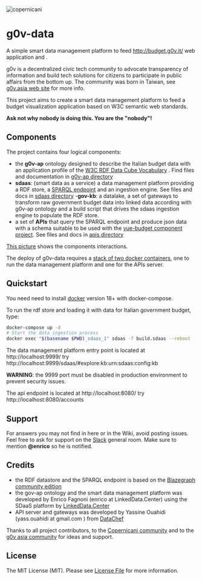 ![copernicani](https://copernicani.it/wp-content/uploads/cropped-logo_orizzontale_trasparente-1-e1525161268864.png)

# g0v-data

A simple smart data management platform to feed http://budget.g0v.it/ web application and 		. 

g0v is a decentralized civic tech community to advocate transparency of information and build tech solutions 
for citizens to participate in public affairs from the bottom up. The community was born in Taiwan, see [g0v.asia web site](http://g0v.asia/) for more info.

This project aims to create a smart data management platform to feed a budget visualization application based on W3C semantic web standards.

**Ask not why nobody is doing this. You are the "nobody"!**

## Components

The project contains four logical components:

- the **g0v-ap** ontology designed to describe the Italian budget data with an application profile of the [W3C RDF Data Cube Vocabulary](https://www.w3.org/TR/vocab-data-cube) . Find files and documentation in [g0v-ap directory](g0v-ap/README.md)
- **sdaas**: (smart data as a service) a data management platform providing a RDF store, a [SPARQL endpoint](https://www.w3.org/TR/sparql11-overview) and an ingestion engine. See files and docs in [sdaas directory](sdaas/README.md)
-**gov-kb**: a datalake, a set of gateways to transform raw government budget data into linked data according with g0v-ap ontology and a build script that drives the sdaas ingestion engine to populate the RDF store.
- a set of **APIs** that query the SPARQL endpoint and produce json data with a schema suitable to be used with the [vue-budget component project](). See files and docs in [apis directory](apis/README.md)
 
[This picture](https://www.draw.io/?lightbox=1&highlight=0000ff&edit=_blank&layers=1&nav=1&title=g0v-data-architecture.html#Uhttps%3A%2F%2Fdrive.google.com%2Fa%2Fe-artspace.com%2Fuc%3Fid%3D1Q2VSl5IL_K1qByiSzGDffSXiVbSRA1zl%26export%3Ddownload) shows the components interactions.

The deploy of g0v-data requires a [stack of two docker containers](https://www.draw.io/?lightbox=1&highlight=0000ff&edit=_blank&layers=1&nav=1&title=g0v-data-stack.html#Uhttps%3A%2F%2Fdrive.google.com%2Fa%2Fe-artspace.com%2Fuc%3Fid%3D1FEItM1NOMCzj03GxkXc_EE5SLnJ-oF_R%26export%3Ddownload), one to run the data management platform and one for the APIs server.


## Quickstart

You need need to install [docker](https://docs.docker.com/) version 18+ with docker-compose.

To run the rdf store and loading it with data for Italian government budget, type:

```bash
docker-compose up -d
# Start the data ingestion process
docker exec "$(basename $PWD)_sdaas_1" sdaas -f build.sdaas --reboot
```

The data management platform entry point is located at http://localhost:9999/ try http://localhost:9999/sdaas/#explore:kb:urn:sdaas:config:kb

**WARNING**: the 9999 port must be disabled in production environment to prevent security issues.

The api endpoint is located at http://localhost:8080/ try http://localhost:8080/accounts


## Support

For answers you may not find in here or in the Wiki, avoid posting issues. Feel free to ask for support on the [Slack](https://linkeddatacenter.slack.com/) general room. Make sure to mention **@enrico** so he is notified.

## Credits

- the RDF datastore and the SPARQL endpoint is based on the [Blazegraph community edition](https://www.blazegraph.com/)
- the gov-ap ontology and the smart data management platform was developed by Enrico Fagnoni (enrico at LinkedData.Center) using the SDaaS platform by [LinkedData.Center](http://LinkedData.Center/)
- API server and gateways was developed by Yassine Ouahidi (yass.ouahidi at gmail.com ) from [DataChef](http://DataChef.Cloud)

Thanks to all project contributors, to the [Copernicani community](https://copernicani.it/) and to the [g0v asia community](http://g0v.asia) for ideas and support.

## License

The MIT License (MIT). Please see [License File](LICENSE) for more information.
